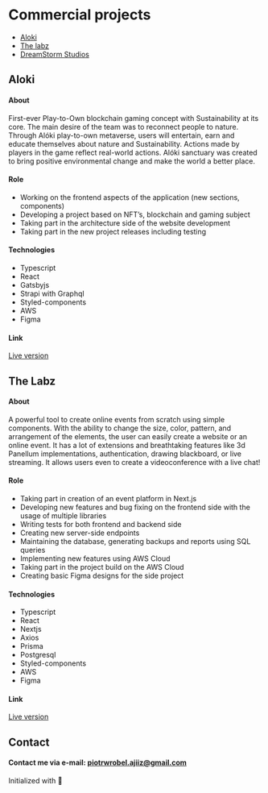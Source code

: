 # Commercial projects

* [Aloki](#aloki)
* [The labz](#thelabz)
* [DreamStorm Studios](#dreamstorm)

## Aloki

#### About
First-ever Play-to-Own blockchain gaming concept with Sustainability
at its core. The main desire of the team was to reconnect people to
nature. Through Alóki play-to-own metaverse, users will entertain, earn
and educate themselves about nature and Sustainability. Actions made
by players in the game reflect real-world actions. Alóki sanctuary was
created to bring positive environmental change and make the world a
better place.

#### Role
* Working on the frontend aspects of the application (new sections, components)
* Developing a project based on NFT’s, blockchain and gaming subject
* Taking part in the architecture side of the website development
* Taking part in the new project releases including testing

#### Technologies
* Typescript
* React
* Gatsbyjs
* Strapi with Graphql
* Styled-components
* AWS
* Figma

#### Link
[Live version](https://aloki.io/)

## The Labz

#### About
A powerful tool to create online events from scratch using simple
components. With the ability to change the size, color, pattern, and
arrangement of the elements, the user can easily create a website or an
online event. It has a lot of extensions and breathtaking features like 3d
Panellum implementations, authentication, drawing blackboard, or live
streaming. It allows users even to create a videoconference with a live chat!

#### Role
* Taking part in creation of an event platform in Next.js
* Developing new features and bug fixing on the frontend side with the usage of multiple libraries
* Writing tests for both frontend and backend side
* Creating new server-side endpoints
* Maintaining the database, generating backups and reports using SQL queries
* Implementing new features using AWS Cloud
* Taking part in the project build on the AWS Cloud
* Creating basic Figma designs for the side project

#### Technologies
* Typescript
* React
* Nextjs
* Axios
* Prisma
* Postgresql
* Styled-components
* AWS
* Figma

#### Link
[Live version](https://www.thelabz.com/)

## Contact
#### Contact me via e-mail: piotrwrobel.ajiiz@gmail.com

Initialized with 🖤
